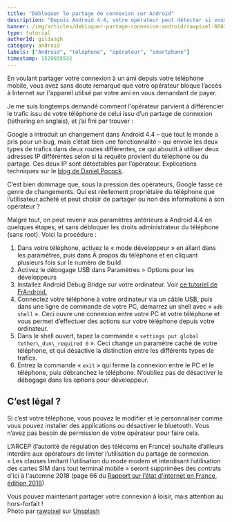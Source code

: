 ```yaml
---
title: "Débloquer le partage de connexion sur Android"
description: "Depuis Android 4.4, votre opérateur peut détecter si vous utilisez un partage de connexion, et le bloquer. Nous allons voir comment revenir aux réglages d'avant."
banner: /img/articles/debloquer-partage-connexion-android/rawpixel-660359-unsplash.jpg
type: tutorial
authorId: gildasgh
category: android
labels: ["Android", "téléphone", "opérateur", "smartphone"]
timestamp: 1529935532
---
```


En voulant partager votre connexion à un ami depuis votre téléphone mobile, vous avez sans doute remarqué que votre opérateur bloque l’accès à Internet sur l'appareil utilisé par votre ami en vous demandant de payer.

 Je me suis longtemps demandé comment l'opérateur parvient à différencier le trafic issu de votre téléphone de celui issu d’un partage de connexion (tethering en anglais), et j’ai fini par trouver :

 Google a introduit un changement dans Android 4.4 – que tout le monde a pris pour un bug, mais c’était bien une fonctionnalité – qui envoie les deux types de trafics dans deux routes différentes, ce qui aboutit à utiliser deux adresses IP différentes selon si la requête provient du téléphone ou du partage. Ces deux IP sont détectables par l’opérateur. Explications techniques sur le [blog de Daniel Pocock](https://danielpocock.com/android-betrays-tethering-data).

 C’est bien dommage que, sous la pression des opérateurs, Google fasse ce genre de changements. Qui est réellement propriétaire du téléphone que l’utilisateur acheté et peut choisir de partager ou non des informations à son opérateur ?

 Malgré tout, on peut revenir aux paramètres antérieurs à Android 4.4 en quelques étapes, et sans débloquer les droits administrateur du téléphone (sans root). Voici la procédure :

 1. Dans votre téléphone, activez le « mode développeur » en allant dans les paramètres, puis dans À propos du téléphone et en cliquant plusieurs fois sur le numéro de build
 2. Activez le débogage USB dans Paramètres > Options pour les développeurs
 3. Installez Android Debug Bridge sur votre ordinateur. Voir [ce tutoriel de FrAndroid.](http://www.frandroid.com/android/rom-custom-2/403222_comment-telecharger-les-outils-adb-et-fastboot-sur-windows-macos-et-linux)
 4. Connectez votre téléphone à votre ordinateur via un câble USB, puis dans une ligne de commande de votre PC, démarrez un shell avec « `adb shell` ». Ceci ouvre une connexion entre votre PC et votre téléphone et vous permet d’effectuer des actions sur votre téléphone depuis votre ordinateur.
 5. Dans le shell ouvert, tapez la commande « `settings put global tether\_dun\_required 0` ». Ceci change un paramètre caché de votre téléphone, et qui désactive la distinction entre les différents types de trafics.
 6. Entrez la commande « `exit` » qui ferme la connexion entre le PC et le téléphone, puis débranchez le téléphone. N’oubliez pas de désactiver le débogage dans les options pour développeur.
  
 C’est légal ?
-------------

 Si c’est votre téléphone, vous pouvez le modifier et le personnaliser comme vous pouvez installer des applications ou désactiver le bluetooth. Vous n’avez pas besoin de permission de votre opérateur pour faire cela.

 L’ARCEP (l’autorité de régulation des télécoms en France) souhaite d’ailleurs interdire aux opérateurs de limiter l’utilisation du partage de connexion.  
 « Les clauses limitant l’utilisation du mode modem et interdisant l’utilisation des cartes SIM dans tout terminal mobile » seront supprimées des contrats d'ici à l'automne 2018 (page 66 du [Rapport sur l’état d’internet en France, édition 2018](https://www.arcep.fr/uploads/tx_gspublication/rapport-etat-internet-2018_conf050618.pdf))  
 

 Vous pouvez maintenant partager votre connexion à loisir, mais attention au hors-forfait !  
 Photo par [rawpixel](https://unsplash.com/photos/N1siKQse3GQ?utm_source=unsplash&utm_medium=referral&utm_content=creditCopyText) sur [Unsplash](https://unsplash.com/search/photos/smartphone-wireless?utm_source=unsplash&utm_medium=referral&utm_content=creditCopyText)
